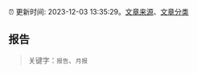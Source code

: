 :alarm_clock: 更新时间: 2023-12-03 13:35:29。[文章来源](/README.md)、[文章分类](/TAGS.md)

## 报告


> 关键字：`报告`、`月报`



